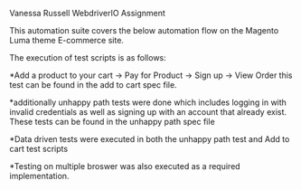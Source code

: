 Vanessa Russell WebdriverIO Assignment

This automation suite covers the below automation flow on the Magento Luma theme E-commerce site. 

The execution of test scripts is as follows:

*Add a product to your cart -> Pay for Product -> Sign up -> View Order this test can be found in the add to cart spec file.

*additionally unhappy path tests were done which includes logging in with invalid credentials as well as signing up with an account that already exist. These tests can be found in the unhappy path spec file

*Data driven tests were executed in both the unhappy path test and Add to cart test scripts

*Testing on multiple broswer was also executed as a required implementation.